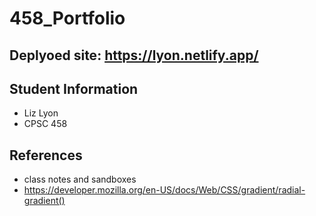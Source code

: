 # 458_Portfolio

## Deplyoed site: https://lyon.netlify.app/

## Student Information
* Liz Lyon
* CPSC 458

## References
* class notes and sandboxes
* https://developer.mozilla.org/en-US/docs/Web/CSS/gradient/radial-gradient()
